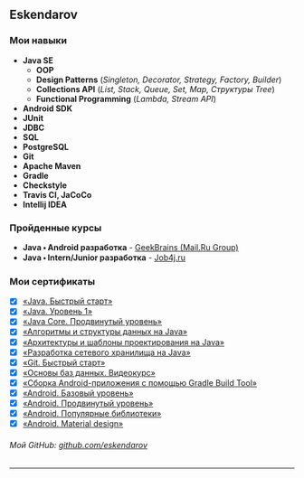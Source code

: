 ## Eskendarov

### Мои навыки

- **Java SE**
    - **OOP**
    - **Design Patterns** (_Singleton, Decorator, Strategy, Factory, Builder_)
    - **Collections API** (_List, Stack, Queue, Set, Map, Структуры Tree_)
    - **Functional Programming** (_Lambda, Stream API_)
- **Android SDK**
- **JUnit**
- **JDBC**
- **SQL**
- **PostgreSQL**
- **Git**
- **Apache Maven**
- **Gradle**
- **Checkstyle**
- **Travis CI, JaCoCo**
- **Intellij IDEA**

### Пройденные курсы

- **Java 🞄 Android разработка** - [GeekBrains (Mail.Ru Group)](https://geekbrains.ru/geek_university/android/)
- **Java 🞄 Intern/Junior разработка** - [Job4j.ru](https://job4j.ru/)

### Мои сертификаты

- [x] [«Java. Быстрый старт»](https://gb.ru/certificates/1189288?8a6bbe1e7397daac4fbb26d1ca0199c6)
- [x] [«Java. Уровень 1»](https://gb.ru/certificates/1189293?4af8d20f2629457b5f7d250f917f8791)
- [x] [«Java Core. Продвинутый уровень»](https://gb.ru/certificates/519123?3bf830be1cda21dae904e644da924da7)
- [x] [«Алгоритмы и структуры данных на Java»](https://gb.ru/certificates/1186211?2d4b3cc1c471960073c4b2fd3bb2a8a3)
- [x] [«Архитектуры и шаблоны проектирования на Java»](https://gb.ru/certificates/1186212?7cb21714e40187972f9f417caf868a28)
- [x] [«Разработка сетевого хранилища на Java»](https://gb.ru/certificates/1189318?4e784f5696848e0958dce998dae2dd97)
- [x] [«Git. Быстрый старт»](https://gb.ru/certificates/1189327?2894fe10047d4ee0e6f42353b990acf5)
- [x] [«Основы баз данных. Видеокурс»](https://gb.ru/certificates/1189307?eccf81fffb9aa88e7b9e358aeadd88cf)
- [x] [«Сборка Android-приложения с помощью Gradle Build Tool»](https://gb.ru/certificates/1186216?d26b46670806debf698073e40739136e)
- [x] [«Android. Базовый уровень»](https://gb.ru/certificates/1189325?b6b4a38cb505fbb185fa494cb75ee19f)
- [x] [«Android. Продвинутый уровень»](https://gb.ru/certificates/1189326?6037c40fc68563ffa36158e38e8d36f9)
- [x] [«Android. Популярные библиотеки»](https://gb.ru/certificates/1186207?dd5bbfd4a018c57d15e345e2da6dc6b3)
- [x] [«Android. Material design»](https://gb.ru/certificates/1186204?a0666c78c172c9b317bc0ca5ad4f30b4)

###### Мой GitHub: [github.com/eskendarov](https://github.com/eskendarov/)

___

